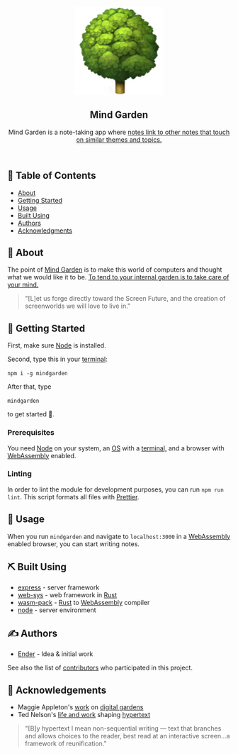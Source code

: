 <p align="center">
  <a href="" rel="noopener">
 <img width=200px height=200px src="https://raw.githubusercontent.com/digitalgardening/mindgarden/main/assets/tree.png" alt="Mind Garden Logo"></a>
</p>
<h2 align="center">Mind Garden</h2>
<p align="center"> Mind Garden is a note-taking app where <a href="https://maggieappleton.com/garden-history">notes link to other notes that touch on similar themes and topics.</a></p>
    <br>
</p>


## 📝 Table of Contents

- [About](#about)
- [Getting Started](#getting_started)
- [Usage](#usage)
- [Built Using](#built_using)
- [Authors](#authors)
- [Acknowledgments](#acknowledgement)

## 🧐 About <a name = "about"></a>

The point of [Mind Garden](https://www.npmjs.com/package/mindgarden) is to make this world of computers and thought what we would like it to be. [To tend to your internal garden is to take care of your mind.](https://nesslabs.com/mind-garden)

> "[L]et us forge directly toward the Screen Future, and the creation of screenworlds we will love to live in."

## 🏁 Getting Started <a name = "getting_started"></a>

First, make sure [Node](https://nodejs.org/en/download/) is installed.

Second, type this in your [terminal](https://launchschool.com/books/command_line):

`npm i -g mindgarden`

After that, type

`mindgarden`

to get started 🌳.

### Prerequisites

You need [Node](https://nodejs.org/en/download/) on your system, an [OS](http://markburgess.org/os/os.pdf) with a [terminal,](https://launchschool.com/books/command_line) and a browser with [WebAssembly](https://webassembly.org/) enabled.

### Linting

In order to lint the module for development purposes, you can run `npm run lint`. This script formats all files with [Prettier](https://prettier.io/).

## 🎈 Usage <a name="usage"></a>

When you run `mindgarden` and navigate to `localhost:3000` in a [WebAssembly](https://webassembly.org/) enabled browser, you can start writing notes.

## ⛏️ Built Using <a name = "built_using"></a>

- [express](https://expressjs.com/) - server framework
- [web-sys](https://rustwasm.github.io/wasm-bindgen/api/web_sys/) - web framework in [Rust](https://doc.rust-lang.org/stable/rust-by-example/)
- [wasm-pack](https://developer.mozilla.org/en-US/docs/WebAssembly/Rust_to_wasm) - [Rust](https://doc.rust-lang.org/stable/rust-by-example/) to [WebAssembly](https://webassembly.org/) compiler
- [node](https://nodejs.org/en/) - server environment

## ✍️ Authors <a name = "authors"></a>

- [Ender](https://github.com/genderev) - Idea & initial work

See also the list of [contributors](https://github.com/digitalgardening/mindgarden/contributors) who participated in this project.

## 🎉 Acknowledgements <a name = "acknowledgement"></a>

- Maggie Appleton's [work](https://maggieappleton.com/garden-history) on [digital gardens](https://maggieappleton.com/evergreens)
- Ted Nelson's [life and work](https://maggieappleton.com/xanadu-patterns) shaping [hypertext](https://monoskop.org/File:Nelson_Ted_Literary_Machines_c1987_chs_0-1.pdf)

> "[B]y hypertext I mean non-sequential writing — text that branches and allows choices to the reader, best read at an interactive screen...a framework of reunification."
